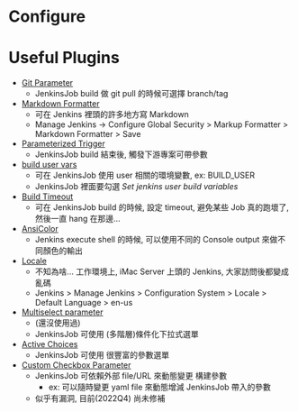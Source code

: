 

# Configure




# Useful Plugins

- [Git Parameter](https://plugins.jenkins.io/git-parameter/)
    - JenkinsJob build 做 git pull 的時候可選擇 branch/tag
- [Markdown Formatter](https://plugins.jenkins.io/markdown-formatter/)
    - 可在 Jenkins 裡頭的許多地方寫 Markdown
    - Manage Jenkins -> Configure Global Security > Markup Formatter > Markdown Formatter > Save
- [Parameterized Trigger](https://plugins.jenkins.io/parameterized-trigger/)
    - JenkinsJob build 結束後, 觸發下游專案可帶參數
- [build user vars](https://plugins.jenkins.io/build-user-vars-plugin/)
    - 可在 JenkinsJob 使用 user 相關的環境變數, ex: BUILD_USER
    - JenkinsJob 裡面要勾選 *Set jenkins user build variables*
- [Build Timeout](https://plugins.jenkins.io/build-timeout/)
    - 可在 JenkinsJob build 的時候, 設定 timeout, 避免某些 Job 真的跑壞了, 然後一直 hang 在那邊...
- [AnsiColor](https://plugins.jenkins.io/ansicolor/)
    - Jenkins execute shell 的時候, 可以使用不同的 Console output 來做不同顏色的輸出
- [Locale](https://plugins.jenkins.io/locale/)
    - 不知為啥... 工作環境上, iMac Server 上頭的 Jenkins, 大家訪問後都變成亂碼
    - Jenkins > Manage Jenkins > Configuration System > Locale > Default Language > en-us
- [Multiselect parameter](https://plugins.jenkins.io/multiselect-parameter/)
    - (還沒使用過)
    - JenkinsJob 可使用 (多階層)條件化下拉式選單
- [Active Choices](https://plugins.jenkins.io/uno-choice/)
    - JenkinsJob 可使用 很豐富的參數選單
- [Custom Checkbox Parameter](https://plugins.jenkins.io/custom-checkbox-parameter/)
    - JenkinsJob 可依賴外部 file/URL 來動態變更 構建參數
        - ex: 可以隨時變更 yaml file 來動態增減 JenkinsJob 帶入的參數
    - 似乎有漏洞, 目前(2022Q4) 尚未修補
